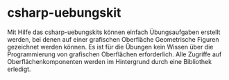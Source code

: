 # csharp-uebungskit

Mit Hilfe das csharp-uebungskits können einfach Übungsaufgaben erstellt werden, bei denen auf einer grafischen Oberfläche Geometrische Figuren gezeichnet werden können. Es ist für die Übungen kein Wissen über die Programmierung von grafischen Oberflächen erforderlich. Alle Zugriffe auf Oberflächenkomponenten werden im Hintergrund durch eine Bibliothek erledigt.
